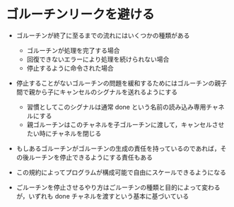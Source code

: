 # ゴルーチンリークを避ける

- ゴルーチンが終了に至るまでの流れにはいくつかの種類がある

  - ゴルーチンが処理を完了する場合
  - 回復できないエラーにより処理を続けられない場合
  - 停止するように命令された場合

- 停止することがないゴルーチンの問題を緩和するためにはゴルーチンの親子間で親から子にキャンセルのシグナルを送れるようにする

  - 習慣としてこのシグナルは通常 done という名前の読み込み専用チャネルにする
  - 親ゴルーチンはこのチャネルを子ゴルーチンに渡して，キャンセルさせたい時にチャネルを閉じる

- もしあるゴルーチンがゴルーチンの生成の責任を持っているのであれば，その後ルーチンを停止できるようにする責任もある
- この規約によってプログラムが構成可能で自由にスケールできるようになる
- ごルーチンを停止させるやり方はごルーチンの種類と目的によって変わるが，いずれも done チャネルを渡すという基本に基づいている
